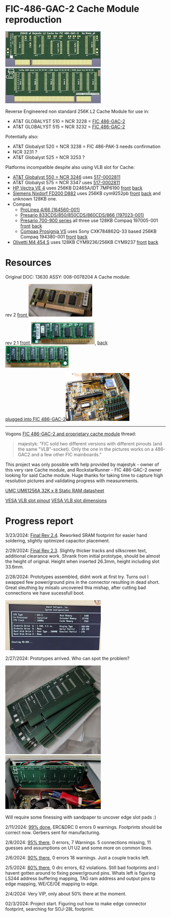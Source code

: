 # FIC-486-GAC-2 Cache Module reproduction
[<img src="front render c.jpg">](/front%20render.png?raw=true) [<img src="back render c.jpg">](/back%20render.png?raw=true)

Reverse Engineered non standard 256K L2 Cache Module for use in:

- AT&T GLOBALYST 510 = NCR 3228 = [FIC 486-GAC-2](https://theretroweb.com/motherboards/s/fic-486-gac-2)
- AT&T GLOBALYST 515 = NCR 3232 = [FIC 486-GAC-2](https://theretroweb.com/motherboards/s/fic-486-gac-2)

Potentially also:
- AT&T Globalyst 520 = NCR 3238 = FIC 486-PAK-3 needs confirmation
- NCR 3231 ?
- AT&T Globalyst 525 = NCR 3253 ?

Platforms incompatible despite also using VLB slot for Cache:
- [AT&T Globalyst 550 = NCR 3246](https://theretroweb.com/motherboards/s/atandt,-inc.-at-and-t,-inc.-globalyst-550-c) uses [517-0002811](/not%20compatible%20proprietary%20vlb%20cache%20modules/ATT-Globalyst_550_575.jpg)
- AT&T Globalyst 575 = NCR 3347 uses [517-0002811](/not%20compatible%20proprietary%20vlb%20cache%20modules/ATT-Globalyst_550_575.jpg)
- [HP Vectra VE 4](https://theretroweb.com/motherboards/s/hp-vectra-ve-4-xxx-d3501) uses 256KB D2465A/IDT 7MP6190 [front](/not%20compatible%20proprietary%20vlb%20cache%20modules/HP%20Vectra%20VE%204%20256%20KB%20Cache%20D2465A.webp?raw=true) [back](/not%20compatible%20proprietary%20vlb%20cache%20modules/HP%20Vectra%20VE%204%20256%20KB%20Cache%20D2465A%20back.webp?raw=true)
- [Siemens Nixdorf FD200 D882](https://theretroweb.com/motherboards/s/siemens-nixdorf-system-board-d882) uses 256KB cym9252pb [front](/not%20compatible%20proprietary%20vlb%20cache%20modules/Siemens%20Nixdorf%20FD200%20D882%20cym9252pb.JPG?raw=true) [back](/not%20compatible%20proprietary%20vlb%20cache%20modules/Siemens%20Nixdorf%20FD200%20D882%20cym9252pb%20back.JPG?raw=true) and unknown 128KB one.
- Compaq
  - [ProLinea 4/66 (164560-001)](https://theretroweb.com/motherboards/s/compaq-prolinea-4-66)
  - [Presario 833CDS/850/850CDS/860CDS/866 (197023-001)](https://theretroweb.com/motherboards/s/compaq-presario-800)
  - [Presario 700-900 series](https://theretroweb.com/motherboards/s/compaq-presario-700-900-series-486) all three use 128KB Compaq 197005-001 [front](/not%20compatible%20proprietary%20vlb%20cache%20modules/Compaq%20197005-001.jpg?raw=true) [back](/not%20compatible%20proprietary%20vlb%20cache%20modules/Compaq%20197005-001%20back.jpg?raw=true)
  - [Compaq Prosignia VS](https://www.digitaldungeon.be/digitaldungeon/computer/compaq/prosignia-vs_01/prosignia-vs_01.html) uses Sony CXK784862Q-33 based 256KB Compaq 194380-001 [front](/not%20compatible%20proprietary%20vlb%20cache%20modules/Compaq%20194380-001.jpg?raw=true) [back](/not%20compatible%20proprietary%20vlb%20cache%20modules/Compaq%20194380-001%20back.jpg?raw=true)
- [Olivetti M4 454 S](https://theretroweb.com/motherboards/s/olivetti-m4-4x4) uses 128KB CYM9236/256KB CYM9237 [front](/not%20compatible%20proprietary%20vlb%20cache%20modules/CYM9236.jpg?raw=true) [back](/not%20compatible%20proprietary%20vlb%20cache%20modules/CYM9236%20back.jpg?raw=true)
# Resources
Original DOC: 13630 ASSY: 008-0078204 A Cache module:

rev 2 [front <img src="DOC13630c.jpg" width='200'>](/DOC13630.jpg?raw=true)

rev 2.1 [front <img src="P1220276c.jpg" width='200'>](/P1220276.JPG?raw=true), [back <img src="P1220275c.jpg" width='200'>](/P1220275.JPG?raw=true)

[plugged into FIC 486-GAC-2<img src="P1220281c.jpg" width='200'>](/P1220281.JPG?raw=true)

-----
Vogons [FIC 486-GAC-2 and proprietary cache module](https://www.vogons.org/viewtopic.php?f=46&t=94550) thread:
>majestyk: "FIC sold two different versions with different pinouts (and the same "VLB"-socket). Only the one in the pictures works on a 486-GAC2 and a few other FIC mainboards."

This project was only possible with help provided by majestyk - owner of this very rare Cache module, and RockstarRunner - FIC 486-GAC-2 owner looking for said Cache module. Huge thanks for taking time to capture high resolution pictures and validating progress with measurements.

[UMC UM61256A 32K x 8 Static RAM datasheet](/UMC_UM61256A.pdf)

[VESA VLB slot pinout](/VLB_pins.png) [VESA VLB slot dimensions](/vlb-edge-conn.png)

# Progress report

3/23/2024: [Final Rev 2.4](/FIC%20486-GAC-2%20cache%20Final%20rev2.4.png). Reworked SRAM footprint for easier hand soldering, slightly optimized capacitor placement.

2/29/2024: [Final Rev 2.3](/FIC%20486-GAC-2%20cache%20Final%20rev2.3.png). Slightly thicker tracks and silkscreen text, additional clearance work. Shrank from initial prototype, should be almost the height of original. Height when inserted 26.3mm, height including slot 33.6mm. 

2/28/2024: Prototypes assembled, didnt work at first try. Turns out I swapped few power/ground pins in the connector resulting in dead short. Great sleuthing by miisalo uncovered thia mishap, after cutting bad connections we have sucessfull boot.

[<img src="boot c.jpg">](/boot.jpg?raw=true)

2/27/2024: Prototypes arrived. Who can spot the problem?

[<img src="prototypes c.jpg">](/prototypes.jpg?raw=true) [<img src="prototype in slot c.jpg">](/prototype%20in%20slot.jpg?raw=true)

Will require some finessing with sandpaper to uncover edge slot pads :)

2/11/2024: [99% done](/FIC%20486-GAC-2%20cache%20coast%20VIP%2099%25.png), ERC&DRC 0 errors 0 warnings. Footprints should be correct now. Gerbers sent for manufacturing.

2/8/2024: [95% there](/FIC%20486-GAC-2%20cache%20coast%20VIP%2095%25.png), 0 errors, 7 Warnings. 5 connections missing, 11 guesses and assumptions on U1 U2 and some more on common lines.

2/6/2024: [90% there](/FIC%20486-GAC-2%20cache%20coast%20VIP%2090%25.png), 0 errors 18 warnings. Just a couple tracks left.

2/5/2024: [80% there](/FIC%20486-GAC-2%20cache%20coast%20VIP%2080%25.png), 0 drc errors, 62 violations. Still bad footprints and I havent gotten around to fixing power/ground pins. Whats left is figuring LS244 address buffering mapping, TAG ram address and output pins to edge mapping, WE/CE/OE mapping to edge.

2/4/2024: Very VIP, only about 50% there at the moment.

02/3/2024: Project start. Figuring out how to make edge connector footprint, searching for SOJ-28L footprint.
